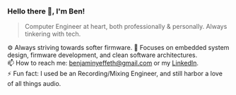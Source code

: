 ### Hello there 👋, I'm Ben!

> Computer Engineer at heart, both professionally & personally. Always tinkering with tech.

⚙️ Always striving towards softer firmware.
🔎 Focuses on embedded system design, firmware development, and clean software architectures. \
📫 How to reach me: benjaminyeffeth@gmail.com or my [LinkedIn](https://www.linkedin.com/in/benjamin-yeffeth/). \
⚡ Fun fact: I used be an Recording/Mixing Engineer, and still harbor a love of all things audio.
